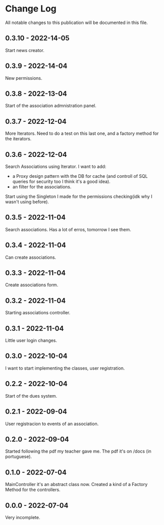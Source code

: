 # Change Log

All notable changes to this publication will be documented in this file.

## 0.3.10 - 2022-14-05
Start news creator.

## 0.3.9 - 2022-14-04
New permissions.

## 0.3.8 - 2022-13-04
Start of the association admnistration panel.

## 0.3.7 - 2022-12-04
More Iterators. Need to do a test on this last one, and a factory method for the iterators.

## 0.3.6 - 2022-12-04
Search Associations using Iterator.
I want to add:
- a Proxy design pattern with the DB for cache (and controll of SQL queries for security too I think it's a good idea).
- an filter for the associations.

Start using the Singleton I made for the permissions checking(idk why I wasn't using before).

## 0.3.5 - 2022-11-04
Search associations. Has a lot of erros, tomorrow I see them.

## 0.3.4 - 2022-11-04
Can create associations.

## 0.3.3 - 2022-11-04
Create associations form.

## 0.3.2 - 2022-11-04
Starting associations controller.

## 0.3.1 - 2022-11-04
Little user login changes.

## 0.3.0 - 2022-10-04
I want to start implementing the classes, user registration.

## 0.2.2 - 2022-10-04
Start of the dues system.

## 0.2.1 - 2022-09-04
User registracion to events of an association.

## 0.2.0 - 2022-09-04
Started following the pdf my teacher gave me. The pdf it's on /docs (in portuguese).

## 0.1.0 - 2022-07-04
MainController it's an abstract class now.
Created a kind of a Factory Method for the controllers.

## 0.0.0 - 2022-07-04

Very incomplete.
